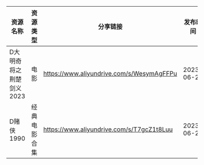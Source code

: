 | 资源名称           | 资源类型   | 分享链接                                      | 发布时间       |
| -------------- | ------ | ----------------------------------------- | ---------- |
| D大明奇将之荆楚剑义2023 | 电影     | https://www.aliyundrive.com/s/WesymAgFFPu | 2023-06-20 |
| D赌侠1990        | 经典电影合集 | https://www.aliyundrive.com/s/T7gcZ1t8Luu | 2023-06-20 |

